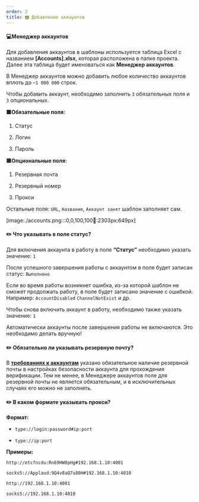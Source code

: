 ```yaml
---
order: 2
title: 🅰️ Добавление аккаунтов
---
```


#### 💻Менеджер аккаунтов

Для добавления аккаунтов в шаблоны используется таблица Excel с названием **\[Accounts\].xlsx**, которая расположена в папке проекта. Далее эта таблица будет именоваться как **Менеджер аккаунтов**.

В Менеджер аккаунтов можно добавить любое количество аккаунтов вплоть до –`1 000 000` строк.

Чтобы добавить аккаунт, необходимо заполнить `3` обязательных поля и `3` опциональных.

**🟥Обязательные поля:**

1. Статус

2. Логин

3. Пароль

**🟨Опциональные поля:**

1. Резервная почта

2. Резервный номер

3. Прокси

Остальные поля: `URL`, `Название`, `Аккаунт занят` шаблон заполняет сам.

[image:./accounts.png:::0,0,100,100:100::2303px:649px]

#### **✏️ Что указывать в поле статус?**

Для включения аккаунта в работу в поле **“Статус”** необходимо указать значение: `1`

После успешного завершения работы с аккаунтом в поле будет записан статус: `Выполнено`

Если во время работы возникнет ошибка, из-за которой шаблон не сможет продолжать работу, в поле будет записано значение с ошибкой. Например: `AccountDisabled` `ChannelNotExist` и др.

Чтобы снова включить аккаунт в работу, необходимо также указать значение: `1`

Автоматически аккаунты после завершения работы не включаются. Это необходимо делать вручную!

#### **✏️** Обязательно ли указывать резервную почту?

В [**требованиях к аккаунтам**](./accounts-requirements) указано обязательное наличие резервной почты в настройках безопасности аккаунта для прохождения верификации. Тем не менее, в Менеджере аккаунтов поле для резервной почты не является обязательным, и в исключительных случаях его можно не заполнять.

#### **✏️** В каком формате указывать прокси?

**Формат:**

-  `type://login:password#ip:port`

-  `type://ip:port`

**Примеры:**

`http://etcfncdu:Rn69HW8pHg#192.168.1.10:4001`

`socks5://Applaud:9Q4v8aQ7u80H#192.168.1.10:4010`

`http://192.168.1.10:4001`

`socks5://192.168.1.10:4010`